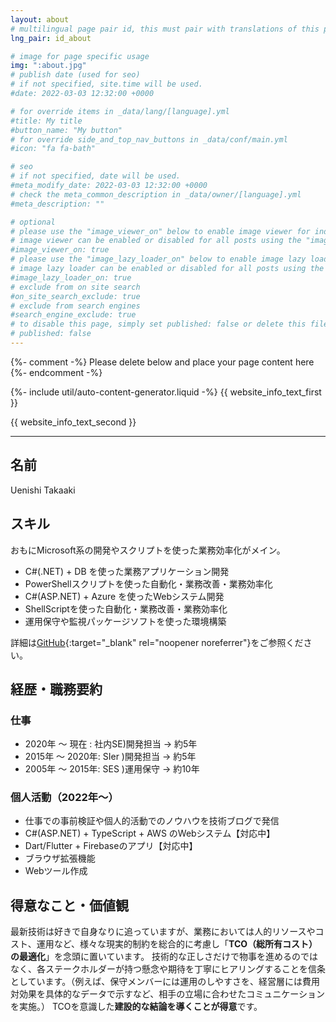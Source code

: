```yaml
---
layout: about
# multilingual page pair id, this must pair with translations of this page. (This name must be unique)
lng_pair: id_about

# image for page specific usage
img: ":about.jpg"
# publish date (used for seo)
# if not specified, site.time will be used.
#date: 2022-03-03 12:32:00 +0000

# for override items in _data/lang/[language].yml
#title: My title
#button_name: "My button"
# for override side_and_top_nav_buttons in _data/conf/main.yml
#icon: "fa fa-bath"

# seo
# if not specified, date will be used.
#meta_modify_date: 2022-03-03 12:32:00 +0000
# check the meta_common_description in _data/owner/[language].yml
#meta_description: ""

# optional
# please use the "image_viewer_on" below to enable image viewer for individual pages or posts (_posts/ or [language]/_posts folders).
# image viewer can be enabled or disabled for all posts using the "image_viewer_posts: true" setting in _data/conf/main.yml.
#image_viewer_on: true
# please use the "image_lazy_loader_on" below to enable image lazy loader for individual pages or posts (_posts/ or [language]/_posts folders).
# image lazy loader can be enabled or disabled for all posts using the "image_lazy_loader_posts: true" setting in _data/conf/main.yml.
#image_lazy_loader_on: true
# exclude from on site search
#on_site_search_exclude: true
# exclude from search engines
#search_engine_exclude: true
# to disable this page, simply set published: false or delete this file
# published: false
---
```


{%- comment -%} Please delete below and place your page content here {%- endcomment -%}

{%- include util/auto-content-generator.liquid -%}
{{ website_info_text_first }}

{{ website_info_text_second }}

---

## 名前

Uenishi Takaaki

## スキル

おもにMicrosoft系の開発やスクリプトを使った業務効率化がメイン。

- C#(\.NET) + DB を使った業務アプリケーション開発
- PowerShellスクリプトを使った自動化・業務改善・業務効率化
- C#(ASP\.NET) + Azure を使ったWebシステム開発
- ShellScriptを使った自動化・業務改善・業務効率化
- 運用保守や監視パッケージソフトを使った環境構築

詳細は[GitHub](https://github.com/takaakiu){:target="_blank" rel="noopener noreferrer"}をご参照ください。

## 経歴・職務要約

### 仕事

- 2020年 ～ 現在  : 社内SE)開発担当 → 約5年
- 2015年 ～ 2020年: SIer  )開発担当 → 約5年
- 2005年 ～ 2015年: SES   )運用保守 → 約10年

### 個人活動（2022年～）

- 仕事での事前検証や個人的活動でのノウハウを技術ブログで発信
- C#(ASP.NET) + TypeScript + AWS のWebシステム【対応中】
- Dart/Flutter + Firebaseのアプリ【対応中】
- ブラウザ拡張機能
- Webツール作成

## 得意なこと・価値観

最新技術は好きで自身なりに追っていますが、業務においては人的リソースやコスト、運用など、様々な現実的制約を総合的に考慮し「**TCO（総所有コスト）の最適化**」を念頭に置いています。
技術的な正しさだけで物事を進めるのではなく、各ステークホルダーが持つ懸念や期待を丁寧にヒアリングすることを信条としています。（例えば、保守メンバーには運用のしやすさを、経営層には費用対効果を具体的なデータで示すなど、相手の立場に合わせたコミュニケーションを実施。）
TCOを意識した**建設的な結論を導くことが得意**です。

